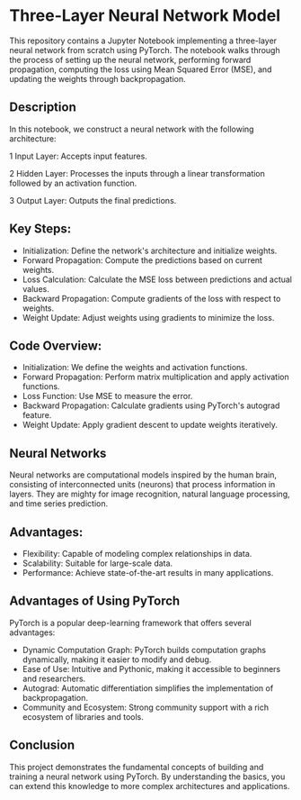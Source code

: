 # Three-Layer Neural Network Model
This repository contains a Jupyter Notebook implementing a three-layer neural network from scratch using PyTorch. The notebook walks through the process of setting up the neural network, performing forward propagation, computing the loss using Mean Squared Error (MSE), and updating the weights through backpropagation.

## Description
In this notebook, we construct a neural network with the following architecture:

1 Input Layer: Accepts input features.

2 Hidden Layer: Processes the inputs through a linear transformation followed by an activation function.

3 Output Layer: Outputs the final predictions.

## Key Steps:

- Initialization: Define the network's architecture and initialize weights.
- Forward Propagation: Compute the predictions based on current weights.
- Loss Calculation: Calculate the MSE loss between predictions and actual values.
- Backward Propagation: Compute gradients of the loss with respect to weights.
- Weight Update: Adjust weights using gradients to minimize the loss.

## Code Overview:

- Initialization: We define the weights and activation functions.
- Forward Propagation: Perform matrix multiplication and apply activation functions.
- Loss Function: Use MSE to measure the error.
- Backward Propagation: Calculate gradients using PyTorch's autograd feature.
- Weight Update: Apply gradient descent to update weights iteratively.

## Neural Networks
Neural networks are computational models inspired by the human brain, consisting of interconnected units (neurons) that process information in layers. They are mighty for image recognition, natural language processing, and time series prediction.

## Advantages:
- Flexibility: Capable of modeling complex relationships in data.
- Scalability: Suitable for large-scale data.
- Performance: Achieve state-of-the-art results in many applications.

## Advantages of Using PyTorch
PyTorch is a popular deep-learning framework that offers several advantages:

- Dynamic Computation Graph: PyTorch builds computation graphs dynamically, making it easier to modify and debug.
- Ease of Use: Intuitive and Pythonic, making it accessible to beginners and researchers.
- Autograd: Automatic differentiation simplifies the implementation of backpropagation.
- Community and Ecosystem: Strong community support with a rich ecosystem of libraries and tools.

## Conclusion
This project demonstrates the fundamental concepts of building and training a neural network using PyTorch. By understanding the basics, you can extend this knowledge to more complex architectures and applications.
